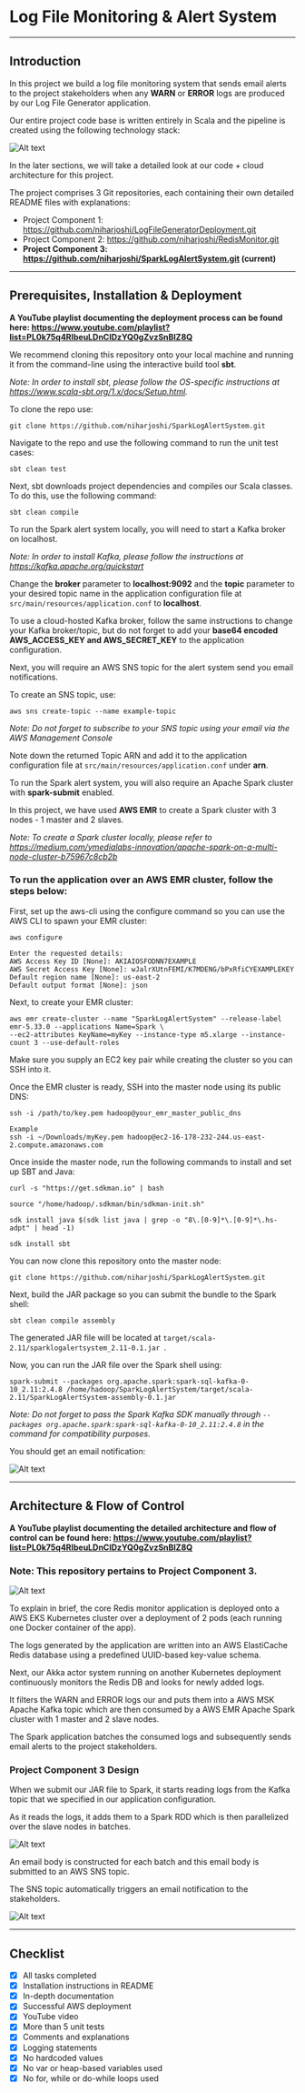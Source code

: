 # Log File Monitoring & Alert System

---

## Introduction

In this project we build a log file monitoring system that sends email alerts to the project stakeholders when any **WARN** or **ERROR** logs are produced by our Log File Generator application.

Our entire project code base is written entirely in Scala and the pipeline is created using the following technology stack:

![Alt text](doc/technologies.jpg?raw=true "Technology Stack")

In the later sections, we will take a detailed look at our code + cloud architecture for this project.

The project comprises 3 Git repositories, each containing their own detailed README files with explanations:

- Project Component 1: https://github.com/niharjoshi/LogFileGeneratorDeployment.git
- Project Component 2: https://github.com/niharjoshi/RedisMonitor.git
- **Project Component 3: https://github.com/niharjoshi/SparkLogAlertSystem.git (current)**

---

## Prerequisites, Installation & Deployment

**A YouTube playlist documenting the deployment process can be found here: https://www.youtube.com/playlist?list=PL0k75q4RIbeuLDnClDzYQ0gZvzSnBlZ8Q**

We recommend cloning this repository onto your local machine and running it from the command-line using the interactive build tool **sbt**.

*Note: In order to install sbt, please follow the OS-specific instructions at https://www.scala-sbt.org/1.x/docs/Setup.html.*

To clone the repo use:
```console
git clone https://github.com/niharjoshi/SparkLogAlertSystem.git
```

Navigate to the repo and use the following command to run the unit test cases:
```console
sbt clean test
```

Next, sbt downloads project dependencies and compiles our Scala classes.
To do this, use the following command:
```console
sbt clean compile
```

To run the Spark alert system locally, you will need to start a Kafka broker on localhost.

*Note: In order to install Kafka, please follow the instructions at https://kafka.apache.org/quickstart*

Change the **broker** parameter to **localhost:9092** and the **topic** parameter to your desired topic name in the application configuration file at ```src/main/resources/application.conf``` to **localhost**.

To use a cloud-hosted Kafka broker, follow the same instructions to change your Kafka broker/topic, but do not forget to add your **base64 encoded AWS_ACCESS_KEY and AWS_SECRET_KEY** to the application configuration.

Next, you will require an AWS SNS topic for the alert system send you email notifications.

To create an SNS topic, use:
```console
aws sns create-topic --name example-topic
```

*Note: Do not forget to subscribe to your SNS topic using your email via the AWS Management Console*

Note down the returned Topic ARN and add it to the application configuration file at ```src/main/resources/application.conf``` under **arn**.

To run the Spark alert system, you will also require an Apache Spark cluster with **spark-submit** enabled.

In this project, we have used **AWS EMR** to create a Spark cluster with 3 nodes - 1 master and 2 slaves.

*Note: To create a Spark cluster locally, please refer to https://medium.com/ymedialabs-innovation/apache-spark-on-a-multi-node-cluster-b75967c8cb2b*

### **To run the application over an AWS EMR cluster, follow the steps below:**

First, set up the aws-cli using the configure command so you can use the AWS CLI to spawn your EMR cluster: 
```console
aws configure

Enter the requested details:
AWS Access Key ID [None]: AKIAIOSFODNN7EXAMPLE
AWS Secret Access Key [None]: wJalrXUtnFEMI/K7MDENG/bPxRfiCYEXAMPLEKEY
Default region name [None]: us-east-2
Default output format [None]: json
```

Next, to create your EMR cluster:
```console
aws emr create-cluster --name "SparkLogAlertSystem" --release-label emr-5.33.0 --applications Name=Spark \
--ec2-attributes KeyName=myKey --instance-type m5.xlarge --instance-count 3 --use-default-roles
```

Make sure you supply an EC2 key pair while creating the cluster so you can SSH into it.

Once the EMR cluster is ready, SSH into the master node using its public DNS:
```console
ssh -i /path/to/key.pem hadoop@your_emr_master_public_dns

Example
ssh -i ~/Downloads/myKey.pem hadoop@ec2-16-178-232-244.us-east-2.compute.amazonaws.com
```

Once inside the master node, run the following commands to install and set up SBT and Java:
```console
curl -s "https://get.sdkman.io" | bash

source "/home/hadoop/.sdkman/bin/sdkman-init.sh"

sdk install java $(sdk list java | grep -o "8\.[0-9]*\.[0-9]*\.hs-adpt" | head -1)

sdk install sbt
```

You can now clone this repository onto the master node:
```console
git clone https://github.com/niharjoshi/SparkLogAlertSystem.git
```

Next, build the JAR package so you can submit the bundle to the Spark shell:
```console
sbt clean compile assembly
```

The generated JAR file will be located at ```target/scala-2.11/sparklogalertsystem_2.11-0.1.jar ```.

Now, you can run the JAR file over the Spark shell using:
```console
spark-submit --packages org.apache.spark:spark-sql-kafka-0-10_2.11:2.4.8 /home/hadoop/SparkLogAlertSystem/target/scala-2.11/SparkLogAlertSystem-assembly-0.1.jar
```

*Note: Do not forget to pass the Spark Kafka SDK manually through ```--packages org.apache.spark:spark-sql-kafka-0-10_2.11:2.4.8``` in the command for compatibility purposes.*

You should get an email notification:

![Alt text](doc/email-alert.png?raw=true "Email Alert")

---

## Architecture & Flow of Control

**A YouTube playlist documenting the detailed architecture and flow of control can be found here: https://www.youtube.com/playlist?list=PL0k75q4RIbeuLDnClDzYQ0gZvzSnBlZ8Q**

### Note: This repository pertains to **Project Component 3**.

![Alt text](doc/flowchart.jpg?raw=true "Flow of Control")

To explain in brief, the core Redis monitor application is deployed onto a AWS EKS Kubernetes cluster over a deployment of 2 pods (each running one Docker container of the app).

The logs generated by the application are written into an AWS ElastiCache Redis database using a predefined UUID-based key-value schema.

Next, our Akka actor system running on another Kubernetes deployment continuously monitors the Redis DB and looks for newly added logs.

It filters the WARN and ERROR logs our and puts them into a AWS MSK Apache Kafka topic which are then consumed by a AWS EMR Apache Spark cluster with 1 master and 2 slave nodes.

The Spark application batches the consumed logs and subsequently sends email alerts to the project stakeholders.

### **Project Component 3 Design**

When we submit our JAR file to Spark, it starts reading logs from the Kafka topic that we specified in our application configuration.

As it reads the logs, it adds them to a Spark RDD which is then parallelized over the slave nodes in batches.

![Alt text](doc/spark-shell.png?raw=true "Spark Shell")

An email body is constructed for each batch and this email body is submitted to an AWS SNS topic.

The SNS topic automatically triggers an email notification to the stakeholders.

![Alt text](doc/email-alert.png?raw=true "Email Alert")

---

## Checklist

- [x] All tasks completed
- [x] Installation instructions in README
- [x] In-depth documentation
- [x] Successful AWS deployment
- [x] YouTube video
- [x] More than 5 unit tests
- [x] Comments and explanations
- [x] Logging statements
- [x] No hardcoded values
- [x] No var or heap-based variables used
- [x] No for, while or do-while loops used
